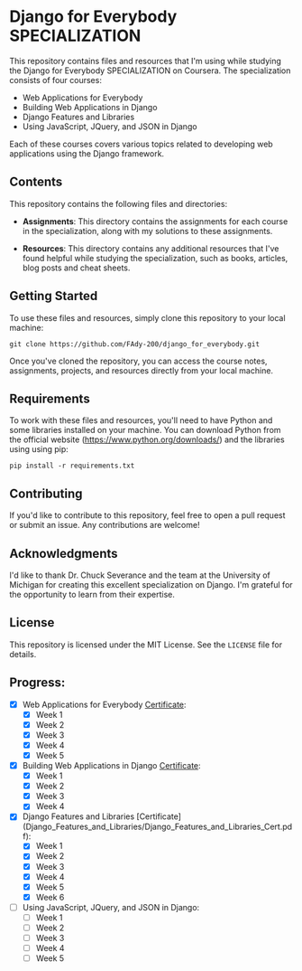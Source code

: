 # Django for Everybody SPECIALIZATION

This repository contains files and resources that I'm using while studying the Django for Everybody SPECIALIZATION on Coursera. The specialization consists of four courses:

- Web Applications for Everybody
- Building Web Applications in Django
- Django Features and Libraries
- Using JavaScript, JQuery, and JSON in Django

Each of these courses covers various topics related to developing web applications using the Django framework.

## Contents

This repository contains the following files and directories:

- **Assignments**: This directory contains the assignments for each course in the specialization, along with my solutions to these assignments.

- **Resources**: This directory contains any additional resources that I've found helpful while studying the specialization, such as books, articles, blog posts and cheat sheets.

## Getting Started

To use these files and resources, simply clone this repository to your local machine:

```git clone https://github.com/FAdy-200/django_for_everybody.git```

Once you've cloned the repository, you can access the course notes, assignments, projects, and resources directly from your local machine.

## Requirements

To work with these files and resources, you'll need to have Python and some libraries installed on your machine. You can download Python from the official website (https://www.python.org/downloads/) and the libraries using using pip:

```pip install -r requirements.txt```

## Contributing

If you'd like to contribute to this repository, feel free to open a pull request or submit an issue. Any contributions are welcome!

## Acknowledgments

I'd like to thank Dr. Chuck Severance and the team at the University of Michigan for creating this excellent specialization on Django. I'm grateful for the opportunity to learn from their expertise.

## License

This repository is licensed under the MIT License. See the `LICENSE` file for details.

## Progress:

- [x] Web Applications for Everybody [Certificate](Web_Application_Technologies_and_Django/Web_Application_Technologies_and_Django_Cert.pdf):
    - [x] Week 1
    - [x] Week 2
    - [x] Week 3
    - [x] Week 4
    - [x] Week 5
- [x] Building Web Applications in Django [Certificate](Building_Web_Applications_in_Django/Building_Web_Applications_in_Django_Cert.pdf):
    - [x] Week 1
    - [x] Week 2
    - [x] Week 3
    - [x] Week 4
- [x] Django Features and Libraries [Certificate] (Django_Features_and_Libraries/Django_Features_and_Libraries_Cert.pdf):
    - [x] Week 1
    - [x] Week 2
    - [x] Week 3
    - [x] Week 4
    - [x] Week 5
    - [x] Week 6
- [ ] Using JavaScript, JQuery, and JSON in Django:
    - [ ] Week 1
    - [ ] Week 2
    - [ ] Week 3
    - [ ] Week 4
    - [ ] Week 5